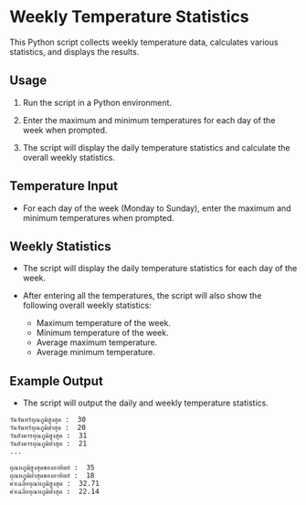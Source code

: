 # Weekly Temperature Statistics

This Python script collects weekly temperature data, calculates various statistics, and displays the results.

## Usage

1. Run the script in a Python environment.

2. Enter the maximum and minimum temperatures for each day of the week when prompted.

3. The script will display the daily temperature statistics and calculate the overall weekly statistics.

## Temperature Input

- For each day of the week (Monday to Sunday), enter the maximum and minimum temperatures when prompted.

## Weekly Statistics

- The script will display the daily temperature statistics for each day of the week.

- After entering all the temperatures, the script will also show the following overall weekly statistics:
  - Maximum temperature of the week.
  - Minimum temperature of the week.
  - Average maximum temperature.
  - Average minimum temperature.

## Example Output

- The script will output the daily and weekly temperature statistics.

```plaintext
วันจันทร์อุณภูมิสูงสุด :  30
วันจันทร์อุณภูมิต่ำสุด :  20
วันอังคารอุณภูมิสูงสุด :  31
วันอังคารอุณภูมิต่ำสุด :  21
...

อุณหภูมิสูงสุดของอาทิตย์ :  35
อุณหภูมิต่ำสุดของอาทิตย์ :  18
ค่าเฉลี่ยอุณหภูมิสูงสุด :  32.71
ค่าเฉลี่ยอุณหภูมิต้ำสุด :  22.14
